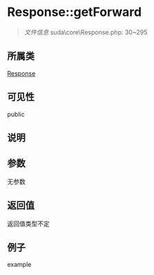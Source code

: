 # Response::getForward

> *文件信息* suda\core\Response.php: 30~295
## 所属类 

[Response](../Response.md)

## 可见性

  public  
## 说明



## 参数

无参数

## 返回值
返回值类型不定

## 例子

example